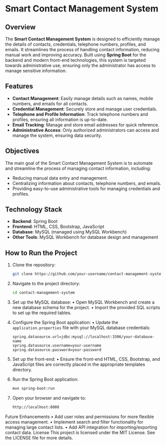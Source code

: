 # Smart Contact Management System

## Overview

The **Smart Contact Management System** is designed to efficiently manage the details of contacts, credentials, telephone numbers, profiles, and emails. It streamlines the process of handling contact information, reducing manual work and improving accuracy. Built using **Spring Boot** for the backend and modern front-end technologies, this system is targeted towards administrative use, ensuring only the administrator has access to manage sensitive information.

## Features

- **Contact Management**: Easily manage details such as names, mobile numbers, and emails for all contacts.
- **Credential Management**: Securely store and manage user credentials.
- **Telephone and Profile Information**: Track telephone numbers and profiles, ensuring all information is up-to-date.
- **Email Tracking**: Manage and store email addresses for quick reference.
- **Administrative Access**: Only authorized administrators can access and manage the system, ensuring data security.

## Objectives

The main goal of the Smart Contact Management System is to automate and streamline the process of managing contact information, including:
- Reducing manual data entry and management.
- Centralizing information about contacts, telephone numbers, and emails.
- Providing easy-to-use administrative tools for managing credentials and profiles.

## Technology Stack

- **Backend**: Spring Boot
- **Frontend**: HTML, CSS, Bootstrap, JavaScript
- **Database**: MySQL (managed using MySQL Workbench)
- **Other Tools**: MySQL Workbench for database design and management

## How to Run the Project

1. Clone the repository:
   ```bash
   git clone https://github.com/your-username/contact-management-system.git
2. Navigate to the project directory:
   ```bash
   cd contact-management-system
   ```

3. Set up the MySQL database:
   • Open MySQL Workbench and create a new database schema for the project.
   • Import the provided SQL scripts to set up the required tables.

4. Configure the Spring Boot application:
   • Update the `application.properties` file with your MySQL database credentials:
     ```properties
     spring.datasource.url=jdbc:mysql://localhost:3306/your-database-name
     spring.datasource.username=your-username
     spring.datasource.password=your-password
     ```

5. Set up the front-end:
   • Ensure the front-end HTML, CSS, Bootstrap, and JavaScript files are correctly placed in the appropriate templates directory.

6. Run the Spring Boot application:
   ```bash
   mvn spring-boot:run
   ```

7. Open your browser and navigate to:
   ```bash
   http://localhost:8080
   ```
Future Enhancements
• Add user roles and permissions for more flexible access management.
• Implement search and filter functionality for managing large contact lists.
• Add API integration for importing/exporting contact data.
License
This project is licensed under the MIT License. See the LICENSE file for more details.
